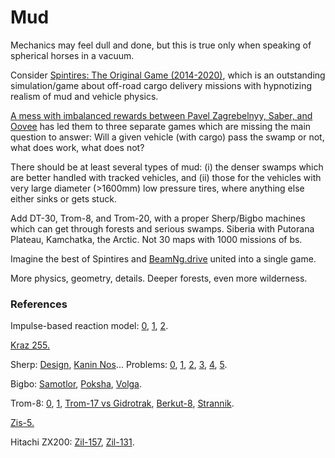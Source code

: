 # Mud

Mechanics may feel dull and done, but this is true only when speaking of spherical horses in a vacuum. 

Consider [Spintires: The Original Game (2014-2020)](https://en.wikipedia.org/wiki/Spintires), which is an outstanding simulation/game about off-road cargo delivery missions with hypnotizing realism of mud and vehicle physics.

[A mess with imbalanced rewards between Pavel Zagrebelnyy, Saber, and Oovee](https://www.ign.com/articles/stuck-in-the-mud-how-a-tiny-beloved-driving-game-sparked-a-bizarre-decade-long-feud) has led them to three separate games which are missing the main question to answer: Will a given vehicle (with cargo) pass the swamp or not, what does work, what does not?

There should be at least several types of mud: (i) the denser swamps which are better handled with tracked vehicles, and (ii) those for the vehicles with very large diameter (>1600mm) low pressure tires, where anything else either sinks or gets stuck. 

Add DT-30, Trom-8, and Trom-20, with a proper Sherp/Bigbo machines which can get through forests and serious swamps. Siberia with Putorana Plateau, Kamchatka, the Arctic. Not 30 maps with 1000 missions of bs.

Imagine the best of Spintires and [BeamNg.drive](https://en.wikipedia.org/wiki/BeamNG.drive) united into a single game.

More physics, geometry, details. Deeper forests, even more wilderness.

### References

Impulse-based reaction model: [0](https://en.wikipedia.org/wiki/Collision_response), [1](https://www.amazon.com/Game-Physics-David-H-Eberly/dp/0123749034), [2](https://github.com/RandyGaul/qu3e).

[Kraz 255.](https://www.youtube.com/watch?v=K32NTMG84jo)

Sherp: [Design](https://www.youtube.com/watch?v=hoxGce9LDVQ&list=PL9UZ_h6ShM5dVCKrNzDnAsz0eknPRNi6G&t=1192s), [Kanin Nos](https://youtu.be/8IF5N4H7elw?t=828)... Problems: [0](https://youtu.be/S37aN1gaabQ?t=2315), [1](https://youtu.be/e-xtksKQo64?t=882), [2](https://youtu.be/0-q9k7oy3QA?t=1007), [3](https://youtu.be/0-q9k7oy3QA?t=343), [4](https://youtu.be/zq6XnDe_ATo), [5](https://youtu.be/fqjXPQXjRqM?t=976). 

Bigbo: [Samotlor](https://www.youtube.com/watch?v=w0yJkJ5K__Y&list=PLD5JHy8TEu9SDxSSybruTJqr8hgCQnPHM&index=6), [Poksha](https://www.youtube.com/watch?v=KJN5_TWnsnI), [Volga](https://www.youtube.com/watch?v=ZyFh5cNKCkA).

Trom-8: [0](https://www.youtube.com/watch?v=yDb3nC5YBv4), [1](https://youtu.be/U7GRv93y7pg?list=PLxE_9KIBdgJSMtKAdgxdrMRXnzp-lbt4V&t=34), [Trom-17 vs Gidrotrak](https://youtu.be/omoPuuvd_yg?t=412), [Berkut-8](https://youtu.be/qblfZ63LBrI?t=430), [Strannik](https://www.youtube.com/watch?v=JetpPhwi0ns).

[Zis-5.](https://youtu.be/GqUkmErQBX8?t=635)

Hitachi ZX200: [Zil-157](https://youtu.be/6p9LF0rTlkc?t=1019), [Zil-131](https://www.youtube.com/watch?v=SDhtv-yBvks).
